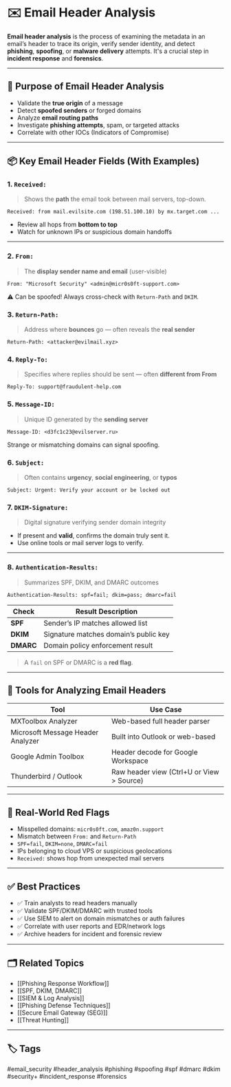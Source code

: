# ✉️ Email Header Analysis

**Email header analysis** is the process of examining the metadata in an email’s header to trace its origin, verify sender identity, and detect **phishing**, **spoofing**, or **malware delivery** attempts. It's a crucial step in **incident response** and **forensics**.

---

## 🎯 Purpose of Email Header Analysis

- Validate the **true origin** of a message
- Detect **spoofed senders** or forged domains
- Analyze **email routing paths**
- Investigate **phishing attempts**, spam, or targeted attacks
- Correlate with other IOCs (Indicators of Compromise)

---

## 📦 Key Email Header Fields (With Examples)

### 1. `Received:`
> Shows the **path** the email took between mail servers, top-down.

```plaintext
Received: from mail.evilsite.com (198.51.100.10) by mx.target.com ...
```

- Review all hops from **bottom to top**
- Watch for unknown IPs or suspicious domain handoffs

---

### 2. `From:`

> The **display sender name and email** (user-visible)

```
From: "Microsoft Security" <admin@micr0s0ft-support.com>
```
⚠️ Can be spoofed! Always cross-check with `Return-Path` and `DKIM`.

### 3. `Return-Path:`

> Address where **bounces** go — often reveals the **real sender**

```
Return-Path: <attacker@evilmail.xyz>
```

### 4. `Reply-To:`

> Specifies where replies should be sent — often **different from From**

```
Reply-To: support@fraudulent-help.com
```

### 5. `Message-ID:`

> Unique ID generated by the **sending server**

```
Message-ID: <d3fc1c23@evilserver.ru>
```
Strange or mismatching domains can signal spoofing.

### 6. `Subject:`

> Often contains **urgency**, **social engineering**, or **typos**

```
Subject: Urgent: Verify your account or be locked out
```

### 7. `DKIM-Signature:`

> Digital signature verifying sender domain integrity

- If present and **valid**, confirms the domain truly sent it.
- Use online tools or mail server logs to verify.

---

### 8. `Authentication-Results:`

> Summarizes SPF, DKIM, and DMARC outcomes

```
Authentication-Results: spf=fail; dkim=pass; dmarc=fail
```

|Check|Result Description|
|---|---|
|**SPF**|Sender’s IP matches allowed list|
|**DKIM**|Signature matches domain’s public key|
|**DMARC**|Domain policy enforcement result|

> A `fail` on SPF or DMARC is a **red flag**.

---

## 🧰 Tools for Analyzing Email Headers

|Tool|Use Case|
|---|---|
|MXToolbox Analyzer|Web-based full header parser|
|Microsoft Message Header Analyzer|Built into Outlook or web-based|
|Google Admin Toolbox|Header decode for Google Workspace|
|Thunderbird / Outlook|Raw header view (Ctrl+U or View > Source)|

---

## 🧪 Real-World Red Flags

- Misspelled domains: `micr0s0ft.com`, `amaz0n.support`
- Mismatch between `From:` and `Return-Path`
- `SPF=fail`, `DKIM=none`, `DMARC=fail`
- IPs belonging to cloud VPS or suspicious geolocations
- `Received:` shows hop from unexpected mail servers

---

## ✅ Best Practices

- ✅ Train analysts to read headers manually
- ✅ Validate SPF/DKIM/DMARC with trusted tools
- ✅ Use SIEM to alert on domain mismatches or auth failures
- ✅ Correlate with user reports and EDR/network logs
- ✅ Archive headers for incident and forensic review

---

## 🗂 Related Topics

- [[Phishing Response Workflow]]
- [[SPF, DKIM, DMARC]]
- [[SIEM & Log Analysis]]
- [[Phishing Defense Techniques]]
- [[Secure Email Gateway (SEG)]]
- [[Threat Hunting]]

---

## 🏷 Tags

#email_security #header_analysis #phishing #spoofing #spf #dmarc #dkim #security+ #incident_response #forensics

